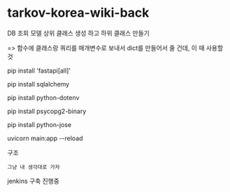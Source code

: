 # tarkov-korea-wiki-back

DB 조회 모델 상위 클래스 생성 하고 하위 클래스 만들기 

=> 함수에 클래스랑 쿼리를 매개변수로 보내서 dict를 만들어서 줄 건데, 이 때 사용할 것 

pip install 'fastapi[all]'

pip install sqlalchemy

pip install python-dotenv

pip install psycopg2-binary

pip install python-jose

uvicorn main:app --reload

구조
```
그냥 내 생각대로 가자
```

jenkins 구축 진행중
